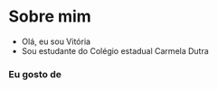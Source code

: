 # Sobre mim 
- Olá, eu sou Vitória
- Sou estudante do Colégio estadual Carmela Dutra

### Eu gosto de 
